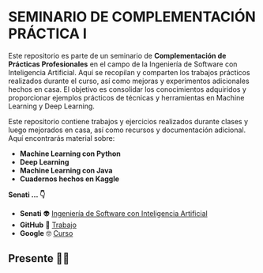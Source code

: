 # SEMINARIO DE COMPLEMENTACIÓN PRÁCTICA I

Este repositorio es parte de un seminario de **Complementación de Prácticas Profesionales** en el campo de la Ingeniería de Software con Inteligencia Artificial. Aquí se recopilan y comparten los trabajos prácticos realizados durante el curso, así como mejoras y experimentos adicionales hechos en casa. El objetivo es consolidar los conocimientos adquiridos y proporcionar ejemplos prácticos de técnicas y herramientas en Machine Learning y Deep Learning.

Este repositorio contiene trabajos y ejercicios realizados durante clases y luego mejorados en casa, así como recursos y documentación adicional. Aquí encontrarás material sobre:

- **Machine Learning con Python** 
- **Deep Learning** 
- **Machine Learning con Java** 
- **Cuadernos hechos en Kaggle**

**Senati ... 👇**

- **Senati** :alien: [Ingeniería de Software con Inteligencia Artificial](https://www.senati.edu.pe/especialidades/tecnologias-de-la-informacion/ingenieria-de-software-con-inteligencia-artificial)
- **GitHub** :briefcase: [Trabajo](https://github.com/juanitoeldev)
- **Google** :nerd_face: [Curso](https://developers.google.com/machine-learning/crash-course)

## Presente 🙋‍♂️
